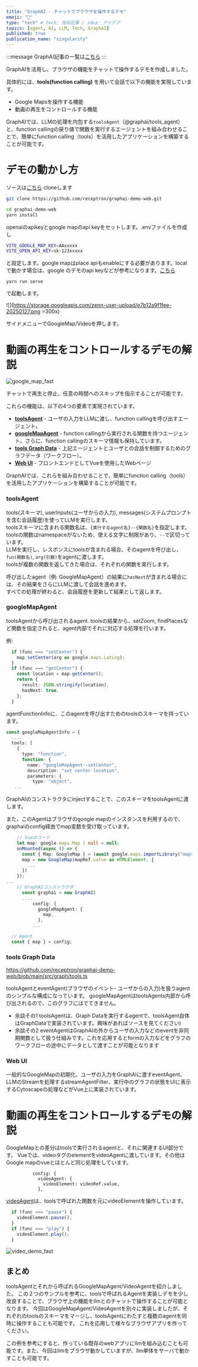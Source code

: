 ```yaml
---
title: "GraphAI - チャットでブラウザを操作するデモ"
emoji: "🤖"
type: "tech" # tech: 技術記事 / idea: アイデア
topics: [agent, AI, LLM, Tech, GraphAI]
published: true
publication_name: "singularity"
---
```


:::message
GraphAI記事の一覧は[こちら](https://zenn.dev/singularity/articles/graphai-index)
:::

GraphAIを活用し、ブラウザの機能をチャットで操作するデモを作成しました。

具体的には、**tools(function calling)** を用いて会話で以下の機能を実現しています。

- Google Mapsを操作する機能
- 動画の再生をコントロールする機能

GraphAIでは、LLMの処理を内包する`toolsAgent`（@graphai/tools_agent）と、function callingの戻り値で関数を実行するエージェントを組み合わせることで、簡単にfunction calling（tools）を活用したアプリケーションを構築することが可能です。

# デモの動かし方

ソースは[こちら](https://github.com/receptron/graphai-demo-web/) cloneします

```sh
git clone https://github.com/receptron/graphai-demo-web.git
```

```sh
cd graphai-demo-web
yarn install
```
openaiのapikeyとgoogle mapのapi keyをセットします。.envファイルを作成し

```sh
VITE_GOOGLE_MAP_KEY=AAxxxxx
VITE_OPEN_API_KEY=sk-123xxxxx
```
と設定します。google mapはplace apiもenableにする必要があります。localで動かす場合は、google のデモのapi keyなどが参考になります。[こちら](https://jsfiddle.net/gh/get/library/pure/googlemaps/js-samples/tree/master/dist/samples/place-text-search/jsfiddle)

```
yarn run serve
```

で起動します。

![](https://storage.googleapis.com/zenn-user-upload/e7b12a9f1fee-20250127.png =300x)

サイドメニューでGoogleMap/Videoを押します。

# 動画の再生をコントロールするデモの解説 

![google_map_fast](https://github.com/user-attachments/assets/fdb142d8-aa39-4a84-8657-92e971284a4b)


チャットで再生と停止、任意の時間へのスキップを指示することが可能です。

これらの機能は、以下の4つの要素で実現されています。

- **[toolsAgent](https://github.com/receptron/graphai-demo-web/blob/main/src/agents/tools_agent.ts)** - ユーザの入力をLLMに渡し、function callingを呼び出すエージェント。
- **[googleMapAgent](https://github.com/receptron/graphai-demo-web/blob/main/src/agents/google_map_agent.ts)** - function callingから実行される関数を持つエージェント。さらに、function callingのスキーマ情報も保持しています。
- **[tools Graph Data](https://github.com/receptron/graphai-demo-web/blob/main/src/graph/tools.ts)** - 上記エージェントとユーザとの会話を制御するためのグラフデータ（ワークフロー）。
- **[Web UI](https://github.com/receptron/graphai-demo-web/blob/main/src/views/GoogleMap.vue)** - フロントエンドとしてVueを使用したWebページ

GraphAIでは、これらを組み合わせることで、簡単にfunction calling（tools）を活用したアプリケーションを構築することが可能です。

### toolsAgent

tools(スキーマ), userInputs(ユーザからの入力), messages(システムプロンプトを含む会話履歴)を使ってLLMを実行します。  
toolsスキーマに含まれる関数名は、`{実行するagent名}--{関数名}`を指定します。toolsの関数はnamespaceがないため、使える文字に制限があり、`--`で区切っています。  
LLMを実行し、レスポンスにtoolsが含まれる場合、そのagentを呼び出し、`fun(関数名)`, `arg(引数)`をagentに渡します。  
toolsが複数の関数を返してきた場合は、それぞれの関数を実行します。

呼び出したagent（例: GoogleMapAgent）の結果に`hasNext`が含まれる場合には、その結果をさらにLLMに渡して会話を進めます。  
すべての処理が終わると、会話履歴を更新して結果として返します。

### googleMapAgent

toolsAgentから呼び出されるagent. toolsの結果から、setZoom, findPlacesなど関数を指定されると、agent内部でそれに対応する処理を行います。

例:
```TypeScript
  if (func === "setCenter") {
    map.setCenter(arg as google.maps.LatLng);
  }
  if (func === "getCenter") {
    const location = map.getCenter();
    return {
      result: JSON.stringify(location),
      hasNext: true,
    };
  }
```

agentFunctionInfoに、このagentを呼び出すためのtoolsのスキーマを持っています。

```TypeScript
const googleMapAgentInfo = {
  ....
  tools: [
    {
      type: "function",
      function: {
        name: "googleMapAgent--setCenter",
        description: "set center location",
        parameters: {
          type: "object",
   ...
```
GraphAIのコンストラクタにinjectすることで、このスキーマをtoolsAgentに渡します。

また、このAgentはブラウザのgoogle mapのインスタンスを利用するので、graphaiのconfig経由でmap変数を受け取っています。


```TypeScript
    // Vueのコード
    let map: google.maps.Map | null = null;
    onMounted(async () => {
      const { Map: GoogleMap } = (await google.maps.importLibrary("maps")) as google.maps.MapsLibrary;
      map = new GoogleMap(mapRef.value as HTMLElement, {
        ...
      })
    });                          
...
    // GraphAIコンストラクタ
      const graphai = new GraphAI(
      ....
          config: {
            googleMapAgent: {
              map,
            },
          ...
```

```TypeScript
  // Agent
  const { map } = config;
```

### tools Graph Data

https://github.com/receptron/graphai-demo-web/blob/main/src/graph/tools.ts

toolsAgentとeventAgent(ブラウザのイベント- ユーザからの入力)を扱うagentのシンプルな構成になっています。
googleMapAgentはtoolsAgents内部から呼び出されるので、このグラフにはでてきません。

- 余談その1 toolsAgentは、Graph Dataを実行するagentで、toolsAgent自体はGraphDataで実装されています。興味があればソースを見てください)
- 余談その2 eventAgentはGraphAIの外からユーザの入力などのeventを非同期関数として扱う仕組みです。これを応用するとformの入力などをグラフのワークフローの途中にデータとして渡すことが可能となります

### Web UI

一般的なGoogleMapの初期化、ユーザの入力をGraphAIに渡すeventAgent、LLMのStreamを処理するstreamAgentFilter、実行中のグラフの状態をUIに表示するCytoscapeの処理などがVue上に実装されています。


# 動画の再生をコントロールするデモの解説

GoogleMapとの差分はtoolsで実行されるagentと、それに関連するUI部分です。
Vueでは、videoタグのelementをvideoAgentに渡しています。その他はGoogle mapのvueとほとんど同じ処理をしています。
```
          config: {
            videoAgent: {
              videoElement: videoRef.value,
            },
```            

[videoAgent](https://github.com/receptron/graphai-demo-web/blob/main/src/agents/video_agent.ts)は、toolsで呼ばれた関数を元にvideoElementを操作しています。

```TypeScript
  if (func === "pause") {
    videoElement.pause();
  }
  if (func === "play") {
    videoElement.play();
  }
```  

![video_demo_fast](https://github.com/user-attachments/assets/f16aa4dd-f02c-4ba5-aa0c-f1cf50b7b276)



## まとめ

toolsAgentとそれから呼ばれるGoogleMapAgent/VideoAgentを紹介しました。
この２つのサンプルを参考に、toolsで呼ばれるAgentを実装しデモを少し改良することで、ブラウザ上の機能をllmとのチャットで操作することが可能となります。
今回はGoogleMapAgent/VideoAgentを別々に実装しましたが、それぞれのtoolsのスキーマをマージし、toolsAgentにわたすと複数のagentを同時に操作することも可能です。
これを応用して様々なブラウザアプリを作ってください。

この例を参考にすると、作っている既存のwebアプリにllmを組み込むことも可能です。また、今回はllmをブラウザ動かしていますが、llm単体をサーバで動かすことも可能です。
